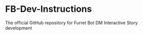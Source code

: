 # FB-Dev-Instructions
The official GitHub repository for Furret Bot DM Interactive Story development
